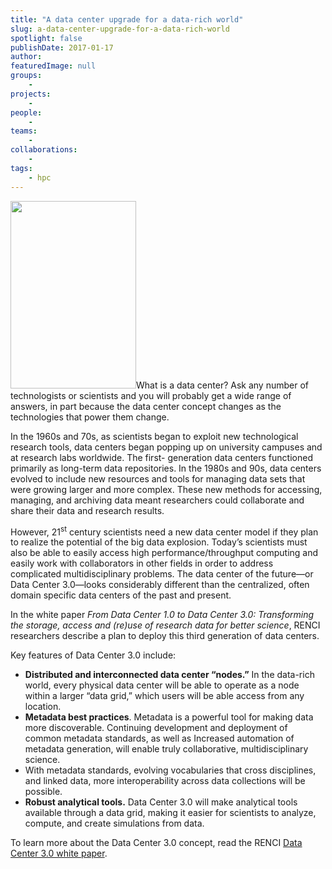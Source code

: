 ```yaml
---
title: "A data center upgrade for a data-rich world"
slug: a-data-center-upgrade-for-a-data-rich-world
spotlight: false
publishDate: 2017-01-17
author: 
featuredImage: null
groups:
    - 
projects:
    - 
people:
    - 
teams: 
    - 
collaborations:
    - 
tags:
    - hpc
---
```

<a href="https://renci.org/wp-content/uploads/2017/01/serversdatacenter.jpg"><img class="size-medium wp-image-15857 alignleft" src="https://renci.org/wp-content/uploads/2017/01/serversdatacenter-201x300.jpg" alt="" width="201" height="300" /></a>What is a data center? Ask any number of technologists or scientists and you will probably get a wide range of answers, in part because the data center concept changes as the technologies that power them change.

In the 1960s and 70s, as scientists began to exploit new technological research tools, data centers began popping up on university campuses and at research labs worldwide. The first- generation data centers functioned primarily as long-term data repositories. In the 1980s and 90s, data centers evolved to include new resources and tools for managing data sets that were growing larger and more complex. These new methods for accessing, managing, and archiving data meant researchers could collaborate and share their data and research results.<!--more-->

However, 21<sup>st</sup> century scientists need a new data center model if they plan to realize the potential of the big data explosion. Today’s scientists must also be able to easily access high performance/throughput computing and easily work with collaborators in other fields in order to address complicated multidisciplinary problems. The data center of the future—or Data Center 3.0—looks considerably different than the centralized, often domain specific data centers of the past and present.

In the white paper <em>From Data Center 1.0 to Data Center 3.0: Transforming the storage, access and (re)use of research data for better science</em>, RENCI researchers describe a plan to deploy this third generation of data centers.

Key features of Data Center 3.0 include:
<ul>
 	<li><strong>Distributed and interconnected data center “nodes.”</strong> In the data-rich world, every physical data center will be able to operate as a node within a larger “data grid,” which users will be able access from any location.</li>
 	<li><strong>Metadata best practices</strong>. Metadata is a powerful tool for making data more discoverable. Continuing development and deployment of common metadata standards, as well as Increased automation of metadata generation, will enable truly collaborative, multidisciplinary science.</li>
 	<li>With metadata standards, evolving vocabularies that cross disciplines, and linked data, more interoperability across data collections will be possible.</li>
 	<li><strong>Robust analytical tools.</strong> Data Center 3.0 will make analytical tools available through a data grid, making it easier for scientists to analyze, compute, and create simulations from data.</li>
</ul>
To learn more about the Data Center 3.0 concept, read the RENCI <a href="https://renci.org/wp-content/uploads/2016/12/RENCI-WP-2016_DatCenter3.0-FINAL-12.9.16.pdf">Data Center 3.0 white paper</a>.
